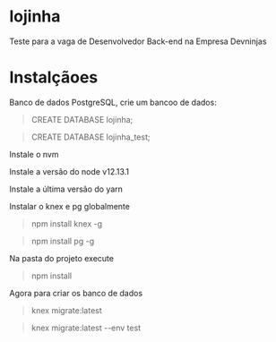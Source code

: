 # lojinha
Teste para a vaga de Desenvolvedor Back-end na Empresa Devninjas

# Instalçãoes

Banco de dados PostgreSQL, crie um bancoo de dados:

>CREATE DATABASE lojinha;

>CREATE DATABASE lojinha_test;


Instale o nvm

Instale a versão do node v12.13.1

Instale a última versão do yarn

Instalar o knex e pg globalmente

>npm install knex -g

>npm install pg -g

Na pasta do projeto execute

>npm install

Agora para criar os banco de dados

>knex migrate:latest

>knex migrate:latest --env test


